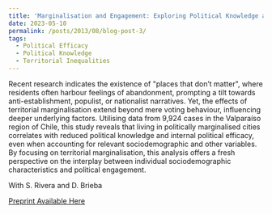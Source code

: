 ```yaml
---
title: 'Marginalisation and Engagement: Exploring Political Knowledge and Self-Competence Beliefs in Neglected Areas'
date: 2023-05-10
permalink: /posts/2013/08/blog-post-3/
tags:
  - Political Efficacy
  - Political Knowledge
  - Territorial Inequalities
---
```


Recent research indicates the existence of "places that don’t matter", where residents often harbour feelings of abandonment, prompting a tilt towards anti-establishment, populist, or nationalist narratives. Yet, the effects of territorial marginalisation extend beyond mere voting behaviour, influencing deeper underlying factors. Utilising data from 9,924 cases in the Valparaíso region of Chile, this study reveals that living in politically marginalised cities correlates with reduced political knowledge and internal political efficacy, even when accounting for relevant sociodemographic and other variables. By focusing on territorial marginalisation, this analysis offers a fresh perspective on the interplay between individual sociodemographic characteristics and political engagement.

With S. Rivera and D. Brieba

[Preprint Available Here]()


